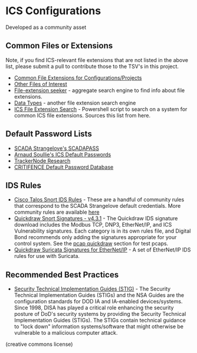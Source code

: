 # ICS Configurations

Developed as a community asset

## Common Files or Extensions

Note, if you find ICS-relevant file extensions that are not listed in the above list, please submit a pull to contribute those to the TSV's in this project.

- [Common File Extensions for Configurations/Projects](SCADA-Common-File-Extensions.tsv)
- [Other Files of Interest](SCADA-Other-Files-of-Interest.tsv)
- [File-extension seeker](https://file-extension.net/seeker/) - aggregate search engine to find info about file extensions.
- [Data Types](https://datatypes.net) - another file extension search engine
- [ICS File Extension Search](https://github.com/ISSVS/ICSExtearch) - Powershell script to search on a system for common ICS file extensions. Sources this list from here.

## Default Password Lists

- [SCADA Strangelove's SCADAPASS](passwords/scadapass.csv)
- [Arnaud Soullie's ICS Default Passwords](passwords/ics-default-passwords.csv)
- [TrackerNode Research](https://github.com/Trackernodes/trackernodesresearch)
- [CRITIFENCE Default Password Database](http://www.critifence.com/default-password-database/)

## IDS Rules

- [Cisco Talos Snort IDS Rules](rules/talos-snort.rules) - These are a handful of community rules that correspond to the SCADA Strangelove default credentials. More community rules are available [here](https://www.snort.org/downloads/community/community-rules.tar.gz)
- [Quickdraw Snort Signatures - v4.3.1](rules/quickdraw_4_3_1.zip) - The Quickdraw IDS signature download includes the Modbus TCP, DNP3, EtherNet/IP, and ICS Vulnerability signatures. Each category is in its own rules file, and Digital Bond recommends only adding the signatures appropriate for your control system. See the [pcap quickdraw](../pcaps/quickdraw/) section for test pcaps.
- [Quickdraw Suricata Signatures for EtherNet/IP](https://github.com/digitalbond/Quickdraw-Suricata) - A set of EtherNet/IP IDS rules for use with Suricata.

## Recommended Best Practices

- [Security Technical Implementation Guides (STIG)](http://iase.disa.mil/stigs/Pages/index.aspx) - The Security Technical Implementation Guides (STIGs) and the NSA Guides are the configuration standards for DOD IA and IA-enabled devices/systems. Since 1998, DISA has played a critical role enhancing the security posture of DoD's security systems by providing the Security Technical Implementation Guides (STIGs). The STIGs contain technical guidance to "lock down" information systems/software that might otherwise be vulnerable to a malicious computer attack.

(creative commons license)
